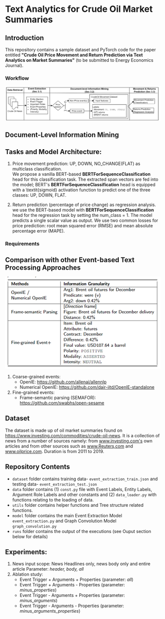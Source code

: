 # Text Analytics for Crude Oil Market Summaries

## Introduction
This repository contains a sample dataset and PyTorch code for the paper entitled **"Crude Oil Price Movement and Return Prediction via Text Analytics on Market Summaries"** (to be submitted to Energy Economics Journal).

### Workflow
![workflow](fig/workflow.png)


## Document-Level Information Mining





## Tasks and Model Architecture:
1. Price movement prediction: UP, DOWN, NO_CHANGE(FLAT) as multiclass classification. \
We propose a vanilla BERT-based **BERTForSequenceClassification** head for this classification task. The extracted span vectors are fed into the model; BERT's **BERTForSequenceClassification** head is equipped with a \textit{sigmoid} activation function to predict one of the three classes: UP, DOWN, FLAT.

2. Return prediction (percentage of price change) as regression analysis. \
we use the BERT-based model with **BERTForSequenceClassification** head for the regression task by setting the num_class = 1. The model predicts a single scalar value as output. We use two common losses for price prediction: root mean squared error (RMSE) and mean absolute percentage error (MAPE).

### Requirements


## Comparison with other Event-based Text Processing Approaches
![comparison](fig/event-based.png)

1. Coarse-grained events:
   - OpenIE: https://github.com/allenai/allennlp
   - Numerical OpenIE: https://github.com/dair-iitd/OpenIE-standalone
2. Fine-grained events:
   - Frame-semantic parsing (SEMAFOR): https://github.com/swabhs/open-sesame
  
## Dataset
The dataset is made up of oil market summaries found on https://www.investing.com/commodities/crude-oil-news. It is a collection of news from a number of sources namely: from www.investing.com's own articles and from other sources such as www.Reuters,com and www.oilprice.com. Duration is from 2011 to 2019.

## Repository Contents
- ```dataset``` folder contains training data- ```event_extraction_train.json``` and testing data- ```event_extraction_test.json```
- ```data``` folder contains (1) ```const.py``` file with Event Labels, Entity Labels, Argument Role Labels and other constants and (2) ```data_loader.py``` with functions relating to the loading of data.
- ```utils``` folder contains helper functions and Tree structure related functions.
- ```model``` folder contains the main Event Extraction Model ```event_extraction.py``` and Graph Convolution Model ```graph_convolution.py```
- ```runs``` folder contains the output of the executions (see Ouput section below for details)

## Experiments:
1. News input scope: News Headlines only, news body only and entire article
   Parameter: _header, body, all_
3. Ablation study: 
   - Event Trigger + Arguments + Properties  (parameter: _all_)
   - Event Trigger + Arguments - Properties (parameter: _minus_properties_)
   - Event Trigger - Arguments + Properties (parameter: _minus_arguments_)
   - Event Trigger - Arguments - Properties (parameter: _minus_arguments_properties_)




